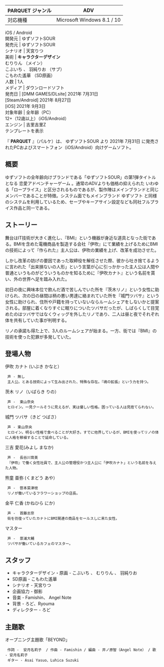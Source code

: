 PARQUET  ジャンル  |  ADV   
---|---  
対応機種  |  Microsoft Windows  8.1  /  10    
iOS  /  Android  
開発元  |  ゆずソフトSOUR   
発売元  |  ゆずソフトSOUR   
シナリオ  |  天宮りつ   
美術  |  **キャラクターデザイン**   
むりりん  （メイン）  
こぶいち  、  羽純りお  （サブ）  
こもわた遙華  （SD原画）  
人数  |  1人   
メディア  |  ダウンロードソフト   
発売日  |  [DMM GAMES/DLsite]  2021年  7月31日    
[Steam/Android]  2021年  8月27日  
[iOS]  2021年  9月3日  
対象年齢  |  全年齢（PC）   
12+（12歳以上）（iOS/Android）  
エンジン  |  吉里吉里Z   
テンプレートを表示  
  
『 **PARQUET** 』（パルケ）は、  ゆずソフトSOUR  より  2021年  7月31日
に発売されたPCおよびスマートフォン（iOS/Android）向けゲームソフト。

##  概要  

ゆずソフトの全年齢向けブランドである「ゆずソフトSOUR」の第1弾タイトルとなる  恋愛アドベンチャーゲーム  。通常のADVよりも価格の抑えられた
いわゆる「ロープライス」と区分されるものであるが、製作陣はメインブランドと同じメンバーであることが特徴。システム面でもメインブランド  ゆずソフト
と同様のシステムを利用しているため、セーブやキーアサイン設定なども同社フルプライス作品と同一である。

##  ストーリー  

舞台はIT技術が大きく進化し、『BMI』という機器が身近な道具となった街である。BMIを含めた電機商品を製造する会社『伊吹』にて業績を上げるためにBMIの技術によって『作られた』主人公は、伊吹の業績を上げ、改革を成功させた。

しかし改革の妨げの要因であった取締役を解任させた際、彼から吐き捨てるように言われた「出来損ないの人形」という言葉が心に引っかかった主人公は人間や普通というものがどういうものかを知るために『伊吹カナト』という名前を貰い、外の世界へ足を踏み入れた。

初日の夜に興味本位で飲んだ酒で苦しんでいた所を『茨木リノ』という女性に助けられ、次の日の昼間は柄の悪い男達に絡まれていた所を『城門ツバサ』という女性に助けられ、住所や戸籍を持っていないならルームシェアをしないかと提案される。部屋に着くなりすぐに眠りについたツバサだったが、しばらくして目覚めたのはツバサではなくウィッグを外したリノであり、二人は昼と夜でそれぞれ体を共有していた事が判明する。

リノの承諾も得た上で、3人のルームシェアが始まる。一方、街では『BMI』の技術を使った犯罪が多発していた。

##  登場人物  

伊吹 カナト (いぶき かなと）

     声 - 無し 
     主人公。とある技術によって生み出された、特殊な存在。『魂の拡張』という力を持つ。 
茨木 リノ（いばらき りの）

     声 -  東山奈央 
     ヒロイン。一見クールそうに見えるが、実は優しい性格。困っている人は見捨てられない。 
城門 ツバサ（きど つばさ）

     声 - 東山奈央 
     ヒロイン。明るい性格で食べることが大好き。すでに他界しているが、BMIを使ってリノの体に人格を移植することで延命している。 
三吉 愛花(みよし まなか)

     声 -  長谷川育美 
     『伊吹』で働く女性社員で、主人公の管理役かつ主人公に「伊吹カナト」という名前を与えた人物。 
熊童 亜弥 (くまどう あや）

     声 -  笹本菜津枝 
     リノが働いているフラワーショップの店長。 
金平 仁香 (かねひら にか）

     声 -  首藤志奈 
     街を彷徨っていたカナトにBMI関連の商品をセールスしに来た女性。 
マスター

     声 -  景浦大輔 
     ツバサが働いているカフェのマスター。 

##  スタッフ  

  * キャラクターデザイン・原画 -  こぶいち  、  むりりん  、  羽純りお 
  * SD原画 -  こもわた遙華 
  * シナリオ -  天宮りつ 
  * 企画協力 -  御影 
  * 音楽 - Famishin、  Angel Note 
  * 背景 - ろど、Ryouma 
  * ディレクター - ろど 

##  主題歌  

オープニング主題歌「BEYOND」

     作詞 -  安月名莉子  / 作曲 - Famishin / 編曲 - 井ノ原智（Angel Note） / 歌 - 安月名莉子 
     ギター - Asai Yasuo、Luhica Suzuki 

